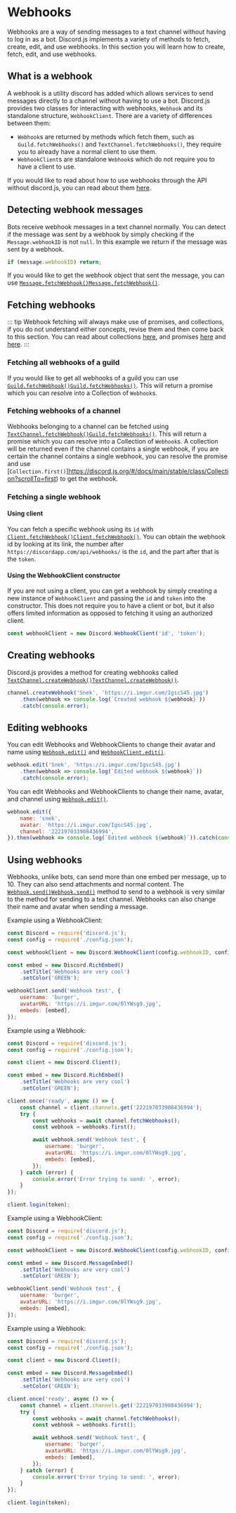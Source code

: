 # Webhooks

Webhooks are a way of sending messages to a text channel without having to log in as a bot. Discord.js implements a variety of methods to fetch, create, edit, and use webhooks. In this section you will learn how to create, fetch, edit, and use webhooks.

## What is a webhook

A webhook is a utility discord has added which allows services to send messages directly to a channel without having to use a bot. Discord.js provides two classes for interacting with webhooks, `Webhook` and its standalone structure, `WebhookClient`. There are a variety of differences between them:
- `Webhook`s are returned by methods which fetch them, such as `Guild.fetchWebhooks()` and `TextChannel.fetchWebhooks()`, they require you to already have a normal client to use them.
- `WebhookClient`s are standalone `Webhook`s which do not require you to have a client to use. 

If you would like to read about how to use webhooks through the API without discord.js, you can read about them [here](https://discordapp.com/developers/docs/resources/webhook).

## Detecting webhook messages

Bots receive webhook messages in a text channel normally. You can detect if the message was sent by a webhook by simply checking if the `Message.webhookID` is not `null`. In this example we return if the message was sent by a webhook.

```js
if (message.webhookID) return;
```

If you would like to get the webhook object that sent the message, you can use <branch version="11.x" inline>[`Message.fetchWebhook()`](https://discord.js.org/#/docs/main/stable/class/Message?scrollTo=fetchWebhook)</branch><branch version="12.x" inline>[`Message.fetchWebhook()`](https://discord.js.org/#/docs/main/master/class/Message?scrollTo=fetchWebhook)</branch>.

## Fetching webhooks

::: tip 
Webhook fetching will always make use of promises, and collections, if you do not understand either concepts, revise them and then come back to this section.  You can read about collections [here](/additional-info/collections.md), and promises [here](/additional-info/async-await.md) and [here](https://developer.mozilla.org/en-US/docs/Web/JavaScript/Guide/Using_promises).
:::

### Fetching all webhooks of a guild

If you would like to get all webhooks of a guild you can use <branch version="11.x" inline>[`Guild.fetchWebhook()`](https://discord.js.org/#/docs/main/stable/class/Guild?scrollTo=fetchWebhooks)</branch><branch version="12.x" inline>[`Guild.fetchWebhooks()`](https://discord.js.org/#/docs/main/master/class/Guild?scrollTo=fetchWebhooks)</branch>. This will return a promise which you can resolve into a Collection of `Webhook`s.

### Fetching webhooks of a channel

Webhooks belonging to a channel can be fetched using <branch version="11.x" inline>[`TextChannel.fetchWebhook()`](https://discord.js.org/#/docs/main/stable/class/TextChannel?scrollTo=fetchWebhooks)</branch><branch version="12.x" inline>[`Guild.fetchWebhooks()`](https://discord.js.org/#/docs/main/master/class/TextChannel?scrollTo=fetchWebhooks)</branch>. This will return a promise which you can resolve into a Collection of `Webhook`s. A collection will be returned even if the channel contains a single webhook, if you are certain the channel contains a single webhook, you can resolve the promise and use [`Collection.first()`]https://discord.js.org/#/docs/main/stable/class/Collection?scrollTo=first) to get the webhook.

### Fetching a single webhook

#### Using client

You can fetch a specific webhook using its `id` with <branch version="11.x" inline>[`Client.fetchWebhook()`](https://discord.js.org/#/docs/main/stable/class/Client?scrollTo=fetchWebhook)</branch><branch version="12.x" inline>[`Client.fetchWebhook()`](https://discord.js.org/#/docs/main/master/class/Client?scrollTo=fetchWebhook)</branch>. You can obtain the webhook id by looking at its link, the number after `https://discordapp.com/api/webhooks/` is the `id`, and the part after that is the `token`.

#### Using the WebhookClient constructor

If you are not using a client, you can get a webhook by simply creating a new instance of `WebhookClient` and passing the `id` and `token` into the constructor. This does not require you to have a client or bot, but it also offers limited information as opposed to fetching it using an authorized client.

```js
const webhookClient = new Discord.WebhookClient('id', 'token');
```

## Creating webhooks

Discord.js provides a method for creating webhooks called <branch version="11.x" inline>[`TextChannel.createWebhook()`](https://discord.js.org/#/docs/main/stable/class/TextChannel?scrollTo=createWebhook)</branch><branch version="12.x" inline>[`TextChannel.createWebhook()`](https://discord.js.org/#/docs/main/master/class/TextChannel?scrollTo=createWebhook)</branch>.

```js
channel.createWebhook('Snek', 'https://i.imgur.com/IgscS45.jpg')
	.then(webhook => console.log(`Created webhook ${webhook}`))
	.catch(console.error);
```

## Editing webhooks

<branch version="11.x">

You can edit Webhooks and WebhookClients to change their avatar and name using [`Webhook.edit()`](https://discord.js.org/#/docs/main/stable/class/Webhook?scrollTo=edit) and [`WebhookClient.edit()`](https://discord.js.org/#/docs/main/stable/class/WebhookClient?scrollTo=edit).

```js
webhook.edit('Snek', 'https://i.imgur.com/IgscS45.jpg')
	.then(webhook => console.log(`Edited webhook ${webhook}`))
	.catch(console.error);
```

</branch>
<branch version="12.x">

You can edit Webhooks and WebhookClients to change their name, avatar, and channel using [`Webhook.edit()`](https://discord.js.org/#/docs/main/master/class/Webhook?scrollTo=edit).

```js
webhook.edit({
	name: 'snek',
	avatar: 'https://i.imgur.com/IgscS45.jpg',
	channel: '222197033908436994',
}).then(webhook => console.log(`Edited webhook ${webhook}`)).catch(console.error);
```

</branch>

## Using webhooks

Webhooks, unlike bots, can send more than one embed per message, up to 10. They can also send attachments and normal content. The <branch version="11.x" inline> [`Webhook.send()`](https://discord.js.org/#/docs/main/stable/class/Webhook?scrollTo=send)</branch><branch version="12.x" inline>[`Webhook.send()`](https://discord.js.org/#/docs/main/master/class/Webhook?scrollTo=send)</branch> method to send to a webhook is very similar to the method for sending to a text channel. Webhooks can also change their name and avatar when sending a message.

<branch version="11.x">

Example using a WebhookClient:

```js
const Discord = require('discord.js');
const config = require('./config.json');

const webhookClient = new Discord.WebhookClient(config.webhookID, config.webhookToken);

const embed = new Discord.RichEmbed()
	.setTitle('Webhooks are very cool')
	.setColor('GREEN');

webhookClient.send('Webhook test', {
	username: 'burger',
	avatarURL: 'https://i.imgur.com/0lYWsg9.jpg',
	embeds: [embed],
});
```

Example using a Webhook:

```js
const Discord = require('discord.js');
const config = require('./config.json');

const client = new Discord.Client();

const embed = new Discord.RichEmbed()
	.setTitle('Webhooks are very cool')
	.setColor('GREEN');

client.once('ready', async () => {
	const channel = client.channels.get('222197033908436994');
	try {
		const webhooks = await channel.fetchWebhooks();
		const webhook = webhooks.first();

		await webhook.send('Webhook test', {
			username: 'burger',
			avatarURL: 'https://i.imgur.com/0lYWsg9.jpg',
			embeds: [embed],
		});
	} catch (error) {
		console.error('Error trying to send: ', error);
	}
});

client.login(token);
```

</branch>
<branch version="12.x">

Example using a WebhookClient:

```js
const Discord = require('discord.js');
const config = require('./config.json');

const webhookClient = new Discord.WebhookClient(config.webhookID, config.webhookToken);

const embed = new Discord.MessageEmbed()
	.setTitle('Webhooks are very cool')
	.setColor('GREEN');

webhookClient.send('Webhook test', {
	username: 'burger',
	avatarURL: 'https://i.imgur.com/0lYWsg9.jpg',
	embeds: [embed],
});
```

Example using a Webhook:

```js
const Discord = require('discord.js');
const config = require('./config.json');

const client = new Discord.Client();

const embed = new Discord.MessageEmbed()
	.setTitle('Webhooks are very cool')
	.setColor('GREEN');

client.once('ready', async () => {
	const channel = client.channels.get('222197033908436994');
	try {
		const webhooks = await channel.fetchWebhooks();
		const webhook = webhooks.first();

		await webhook.send('Webhook test', {
			username: 'burger',
			avatarURL: 'https://i.imgur.com/0lYWsg9.jpg',
			embeds: [embed],
		});
	} catch (error) {
		console.error('Error trying to send: ', error);
	}
});

client.login(token);
```
</branch>

